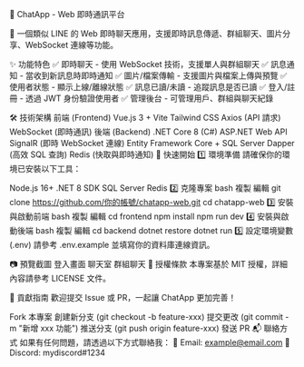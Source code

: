 📱 ChatApp - Web 即時通訊平台

🚀 一個類似 LINE 的 Web 即時聊天應用，支援即時訊息傳遞、群組聊天、圖片分享、WebSocket 連線等功能。

✨ 功能特色
✅ 即時聊天 - 使用 WebSocket 技術，支援單人與群組聊天
✅ 訊息通知 - 當收到新訊息時即時通知
✅ 圖片/檔案傳輸 - 支援圖片與檔案上傳與預覽
✅ 使用者狀態 - 顯示上線/離線狀態
✅ 訊息已讀/未讀 - 追蹤訊息是否已讀
✅ 登入/註冊 - 透過 JWT 身份驗證使用者
✅ 管理後台 - 可管理用戶、群組與聊天紀錄

🛠 技術架構
前端 (Frontend)
Vue.js 3 + Vite
Tailwind CSS
Axios (API 請求)
WebSocket (即時通訊)
後端 (Backend)
.NET Core 8 (C#)
ASP.NET Web API
SignalR (即時 WebSocket 連線)
Entity Framework Core + SQL Server
Dapper (高效 SQL 查詢)
Redis (快取與即時通知)
🎯 快速開始
1️⃣ 環境準備
請確保你的環境已安裝以下工具：

Node.js 16+
.NET 8 SDK
SQL Server
Redis
2️⃣ 克隆專案
bash
複製
編輯
git clone https://github.com/你的帳號/chatapp-web.git
cd chatapp-web
3️⃣ 安裝與啟動前端
bash
複製
編輯
cd frontend
npm install
npm run dev
4️⃣ 安裝與啟動後端
bash
複製
編輯
cd backend
dotnet restore
dotnet run
5️⃣ 設定環境變數 (.env)
請參考 .env.example 並填寫你的資料庫連線資訊。

📷 預覽截圖
登入畫面	聊天室	群組聊天
📜 授權條款
本專案基於 MIT 授權，詳細內容請參考 LICENSE 文件。

🤝 貢獻指南
歡迎提交 Issue 或 PR，一起讓 ChatApp 更加完善！

Fork 本專案
創建新分支 (git checkout -b feature-xxx)
提交更改 (git commit -m "新增 xxx 功能")
推送分支 (git push origin feature-xxx)
發送 PR
📬 聯絡方式
如果有任何問題，請透過以下方式聯絡我：
📧 Email: example@email.com
💬 Discord: mydiscord#1234
